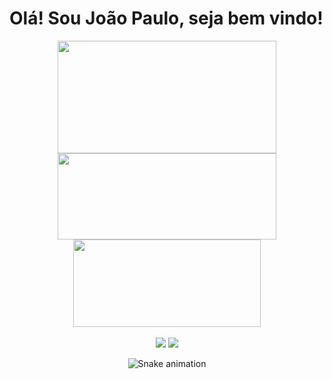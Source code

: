 <h1> Olá! Sou João Paulo, seja bem vindo! </h1>

<div align="center">
  <a href="https://github.com/joaopaulofranca/joaopaulofranca/">
    
  <img height="180em" align="center" width="350em"  src="https://github-readme-stats.vercel.app/api?username=joaopaulofranca&show_icons=true&theme=algolia&include_all_commits=true&count_private=true"/>
     
  <img height="138em" align="center" width="350em" src="https://github-readme-stats.vercel.app/api/top-langs/?username=joaopaulofranca&&layout=compact&hide=shell&theme=algolia"/>
  <img width="300em" align="center" height="140em" src="https://camo.githubusercontent.com/e4a569755580f96dce0e6d65bc761e0d9aef0fecae524ec73a1b0be60fc934fa/68747470733a2f2f7777772e6d79676f2e67652f75706c6f6164732f626c6f672f313538343032333739352e6a7067">
</div>
 <br>
<div  align="center"> 
  <a href="https://www.https://www.instagram.com/joaopaulofs96/" target="_blank"><img src="https://img.shields.io/badge/-Instagram-%23E4405F?style=for-the-badge&logo=instagram&logoColor=white" target="_blank"></a>
  <a href="https://www.https://www.linkedin.com/in/jo%C3%A3o-paulo-fran%C3%A7a-silva-62808a1a3/" target="_blank"><img src="https://img.shields.io/badge/-LinkedIn-%230077B5?style=for-the-badge&logo=linkedin&logoColor=white" target="_blank"></a> 
 
  ![Snake animation](https://github.com/joaopaulofranca/joaopaulofranca/blob/output/github-contribution-grid-snake.svg)
 
</div>
 

